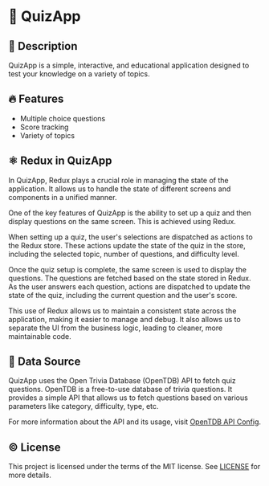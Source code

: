 # 🧠 QuizApp


## 📓 Description
QuizApp is a simple, interactive, and educational application designed to test your knowledge on a variety of topics. 

## 🔥 Features
- Multiple choice questions
- Score tracking
- Variety of topics

## ⚛️ Redux in QuizApp

In QuizApp, Redux plays a crucial role in managing the state of the application. It allows us to handle the state of different screens and components in a unified manner. 

One of the key features of QuizApp is the ability to set up a quiz and then display questions on the same screen. This is achieved using Redux. 

When setting up a quiz, the user's selections are dispatched as actions to the Redux store. These actions update the state of the quiz in the store, including the selected topic, number of questions, and difficulty level.

Once the quiz setup is complete, the same screen is used to display the questions. The questions are fetched based on the state stored in Redux. As the user answers each question, actions are dispatched to update the state of the quiz, including the current question and the user's score.

This use of Redux allows us to maintain a consistent state across the application, making it easier to manage and debug. It also allows us to separate the UI from the business logic, leading to cleaner, more maintainable code.

## 📍 Data Source

QuizApp uses the Open Trivia Database (OpenTDB) API to fetch quiz questions. OpenTDB is a free-to-use database of trivia questions. It provides a simple API that allows us to fetch questions based on various parameters like category, difficulty, type, etc.


For more information about the API and its usage, visit [OpenTDB API Config](https://opentdb.com/api_config.php).

## ©️ License
This project is licensed under the terms of the MIT license. See [LICENSE](LICENSE) for more details.
